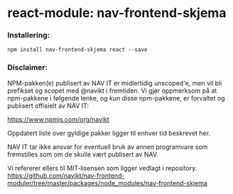 # react-module: nav-frontend-skjema

### Installering:
```
npm install nav-frontend-skjema react --save
```

### Disclaimer:
NPM-pakken(e) publisert av NAV IT er midlertidig unscoped'e, 
men vil bli prefikset og scopet med @navikt i fremtiden. Vi 
gjør oppmerksom på at npm-pakkene i følgende lenke, 
og *kun* disse npm-pakkene, er forvaltet og publisert offisielt av NAV IT:

https://www.npmjs.com/org/navikt

Oppdatert liste over gyldige pakker ligger til enhver tid beskrevet her.

NAV IT tar ikke ansvar for eventuell bruk av annen programvare som 
fremstilles som om de skulle vært publisert av NAV.

Vi refererer ellers til MIT-lisensen som ligger vedlagt i repository.
https://github.com/navikt/nav-frontend-moduler/tree/master/packages/node_modules/nav-frontend-skjema